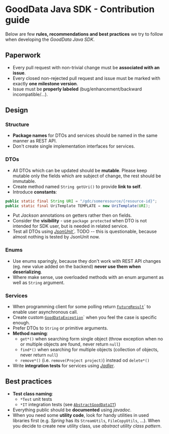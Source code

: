 # GoodData Java SDK - Contribution guide

Below are few **rules, recommendations and best practices** we try to follow when developing the _GoodData Java SDK_.

## Paperwork
* Every pull request with non-trivial change must be **associated with an issue**.
* Every closed non-rejected pull request and issue must be marked with exactly **one milestone version**.
* Issue must be **properly labeled** (bug/enhancement/backward incompatible/...). 

## Design

### Structure
* **Package names** for DTOs and services should be named in the same manner as REST API.
* Don't create single implementation interfaces for services.

### DTOs
* All DTOs which can be updated should be **mutable**. Please keep mutable only the fields which are subject of change, the rest should be immutable.
* Create method named `String getUri()` to provide **link to self**.
* Introduce **constants**:
```java
public static final String URI = "/gdc/someresource/{resource-id}";
public static final UriTemplate TEMPLATE = new UriTemplate(URI);
```
* Put _Jackson_ annotations on getters rather then on fields.
* Consider the **visibility** - use `package protected` when DTO is not intended for SDK user, but is needed in related service.
* Test all DTOs using _[JsonUnit`](https://github.com/lukas-krecan/JsonUnit)_. TODO -- this is questionable, because almost nothing is tested by JsonUnit now.

### Enums
* Use enums sparingly, because they don't work with REST API changes (eg. new value added on the backend) **never use them when deserializing**.
* Where make sense, use overloaded methods with an enum argument as well as `String` argument.

### Services
* When programming client for some polling return [`FutureResult`](src/main/java/com/gooddata/FutureResult.java)` to enable user asynchronous call.
* Create custom [`GoodDataException`](src/main/java/com/gooddata/GoodDataException.java)` when you feel the case is specific enough.
* Prefer DTOs to `String` or primitive arguments.
* **Method naming**:
  * `get*()` when searching form single object (throw exception when no or multiple objects are found, never return `null`)
  * `find*()` when searching for multiple objects (collection of objects, never return `null`)
  * `remove*()` (i.e. `remove(Project project)`) instead od `delete*()` 
* Write **integration tests** for services using _[Jadler](https://github.com/jadler-mocking/jadler/wiki)_.

## Best practices
* **Test class naming**:
  * `*Test` unit tests
  * `*IT` integration tests (see [`AbstractGoodDataIT`](src/test/java/com/gooddata/AbstractGoodDataIT.java))
* Everything public should be **documented** using _javadoc_.
* When you need some **utility code**, look for handy utilities in used libraries first (e.g. _Spring_ has its `StreamUtils`, `FileCopyUtils`, ...). When you decide to create new utility class, use _abstract utility class pattern_.
